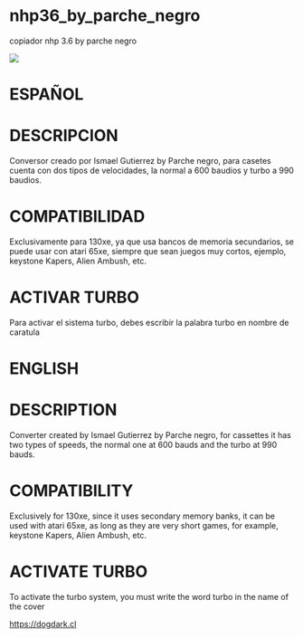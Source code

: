 # nhp36_by_parche_negro

copiador nhp 3.6 by parche negro

<picture>
 <source media="(prefers-color-scheme: dark)" srcset="YOUR-DARKMODE-IMAGE">
 <source media="(prefers-color-scheme: light)" srcset="YOUR-LIGHTMODE-IMAGE">
 <img src="https://github.com/a8dogdark/nhp36_by_parche_negro/blob/main/nhp36.png">
</picture>

# ESPAÑOL

# DESCRIPCION
Conversor creado por Ismael Gutierrez by Parche negro, para casetes cuenta con dos tipos de velocidades, la normal a 600 baudios y turbo a 990 baudios.

# COMPATIBILIDAD
Exclusivamente para 130xe, ya que usa bancos de memoria secundarios, se puede usar con atari 65xe, siempre que sean juegos muy cortos, ejemplo, keystone Kapers, Alien Ambush, etc.

# ACTIVAR TURBO
Para activar el sistema turbo, debes escribir la palabra turbo en nombre de caratula

# ENGLISH

# DESCRIPTION
Converter created by Ismael Gutierrez by Parche negro, for cassettes it has two types of speeds, the normal one at 600 bauds and the turbo at 990 bauds.

# COMPATIBILITY
Exclusively for 130xe, since it uses secondary memory banks, it can be used with atari 65xe, as long as they are very short games, for example, keystone Kapers, Alien Ambush, etc.

# ACTIVATE TURBO
To activate the turbo system, you must write the word turbo in the name of the cover

https://dogdark.cl